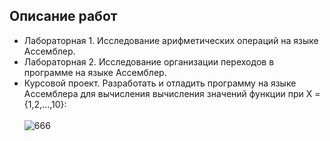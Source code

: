 ## Описание работ
- Лабораторная 1. Исследование арифметических операций на языке Ассемблер.
- Лабораторная 2. Исследование организации переходов в программе на языке Ассемблер.
- Курсовой проект. Разработать и отладить программу на языке Ассемблера для вычисления вычисления значений функции при X = {1,2,...,10}: 
<br><br>
![666](https://github.com/pirocsilin/educational/assets/97364957/923feff4-c6a7-40f5-86fa-f842534db009)
